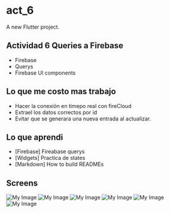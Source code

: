 # act_6

A new Flutter project.

## Actividad 6 Queries a Firebase

- Firebase
- Querys
- Firebase UI components

## Lo que me costo mas trabajo

- Hacer la conexión en timepo real con fireCloud
- Extrael los datos correctos por id
- Evitar que se generara una nueva entrada al actualizar.

## Lo que aprendi

- [Firebase] Fireabase querys
- [Widgets] Practica de states
- [Markdown] How to build READMEs

## Screens

![My Image](./img/ascending.png)
![My Image](./img/delited.png)
![My Image](./img/desending.png)
![My Image](./img/home.png)
![My Image](./img/updated.png)
![My Image](./img/update1.png)
